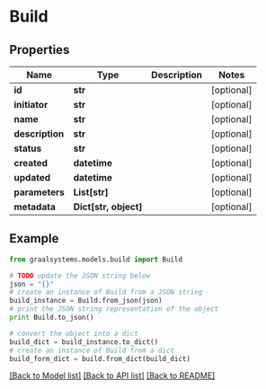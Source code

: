 # Build


## Properties

Name | Type | Description | Notes
------------ | ------------- | ------------- | -------------
**id** | **str** |  | [optional] 
**initiator** | **str** |  | [optional] 
**name** | **str** |  | [optional] 
**description** | **str** |  | [optional] 
**status** | **str** |  | [optional] 
**created** | **datetime** |  | [optional] 
**updated** | **datetime** |  | [optional] 
**parameters** | **List[str]** |  | [optional] 
**metadata** | **Dict[str, object]** |  | [optional] 

## Example

```python
from graalsystems.models.build import Build

# TODO update the JSON string below
json = "{}"
# create an instance of Build from a JSON string
build_instance = Build.from_json(json)
# print the JSON string representation of the object
print Build.to_json()

# convert the object into a dict
build_dict = build_instance.to_dict()
# create an instance of Build from a dict
build_form_dict = build.from_dict(build_dict)
```
[[Back to Model list]](../README.md#documentation-for-models) [[Back to API list]](../README.md#documentation-for-api-endpoints) [[Back to README]](../README.md)



